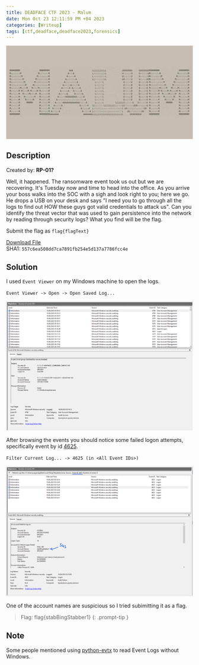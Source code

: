 ```yaml
---
title: DEADFACE CTF 2023 - Malum
date: Mon Oct 23 12:11:59 PM +04 2023
categories: [Writeup]
tags: [ctf,deadface,deadface2023,forensics]
---
```


![malum-1](/assets/images/deadface/2023/malum-1.jpg)

## Description

Created by: **RP-01?**

Well, it happened. The ransomware event took us out but we are recovering. It's Tuesday now and time to head into the office. As you arrive your boss walks into the SOC with a sigh and look right to you; here we go. He drops a USB on your desk and says "I need you to go through all the logs to find out HOW these guys got valid credentials to attack us". Can you identify the threat vector that was used to gain persistence into the network by reading through security logs? What you find will be the flag.

Submit the flag as  `flag{flagText}`

[Download File](https://tinyurl.com/yj8wr4dh)  
SHA1:  `557c6ea508dd7ca7891fb254e5d137a7786fcc4e`

## Solution

I used `Event Viewer` on my Windows machine to open the logs.

`Event Viewer -> Open -> Open Saved Log...`

![malum-2](/assets/images/deadface/2023/malum-2.png)

After browsing the events you should notice some failed logon attempts, specifically event by id [4625](https://learn.microsoft.com/en-us/windows/security/threat-protection/auditing/event-4625).

`Filter Current Log... -> 4625 (in <All Event IDs>)`

![malum-3](/assets/images/deadface/2023/malum-3.png)

One of the account names are suspicious so I tried subimitting it as a flag.

> Flag: flag{stabBingStabber1}
{: .prompt-tip }

## Note

Some people mentioned using [python-evtx](https://github.com/williballenthin/python-evtx) to read Event Logs without Windows.